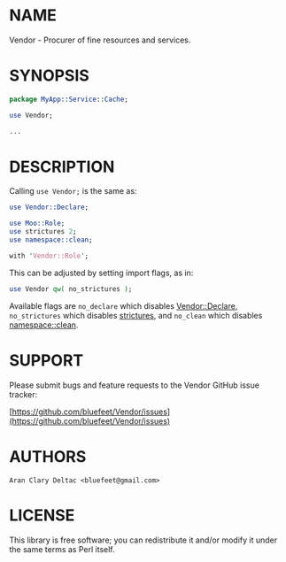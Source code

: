 # NAME

Vendor - Procurer of fine resources and services.

# SYNOPSIS

```perl
package MyApp::Service::Cache;

use Vendor;

...
```

# DESCRIPTION

Calling `use Vendor;` is the same as:

```perl
use Vendor::Declare;

use Moo::Role;
use strictures 2;
use namespace::clean;

with 'Vendor::Role';
```

This can be adjusted by setting import flags, as in:

```perl
use Vendor qw( no_strictures );
```

Available flags are `no_declare` which disables [Vendor::Declare](https://metacpan.org/pod/Vendor::Declare),
`no_strictures` which disables [strictures](https://metacpan.org/pod/strictures), and `no_clean` which
disables [namespace::clean](https://metacpan.org/pod/namespace::clean).

# SUPPORT

Please submit bugs and feature requests to the
Vendor GitHub issue tracker:

[https://github.com/bluefeet/Vendor/issues](https://github.com/bluefeet/Vendor/issues)

# AUTHORS

```
Aran Clary Deltac <bluefeet@gmail.com>
```

# LICENSE

This library is free software; you can redistribute it and/or modify
it under the same terms as Perl itself.
